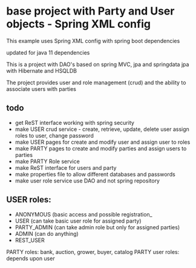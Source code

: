 
# base project with Party and User objects  - Spring XML config

This example uses Spring XML config with spring boot dependencies

updated for java 11 dependencies

This is a project with DAO's based on spring MVC, jpa and springdata jpa with Hibernate and HSQLDB

The project provides user and role management (crud) and the ability to associate users with parties

## todo
* get  ReST interface working with spring security
* make USER crud service - create, retrieve, update, delete user assign roles to user, change password
* make USER pages for create and modify user and assign user to roles
* make PARTY pages to create and modify parties and assign users to parties
* make PARTY Role service
* make ReST interface for users and party
* make properties file to allow different databases and passwords
* make user role service use DAO and not spring repository

## USER roles: 

* ANONYMOUS (basic access and possible registration_
* USER (can take basic user role for assigned party)
* PARTY_ADMIN (can take admin role but only for assigned parties)
* ADMIN (can do anything) 
* REST_USER

PARTY roles: bank, auction, grower, buyer, catalog
PARTY user roles: depends upon user


